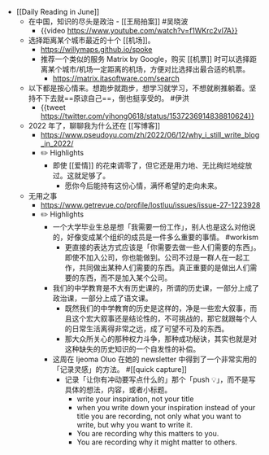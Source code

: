 - [[Daily Reading in June]]
	- 在中国，知识的尽头是政治 - [[王局拍案]] #吴晓波
		- {{video https://www.youtube.com/watch?v=f1WKrc2vl7A}}
	- 选择距离某个城市最近的十个 [[机场]]。
		- https://willymaps.github.io/spoke
		- 推荐一个类似的服务 Matrix by Google，购买 [[机票]] 时可以选择距离某个城市/机场一定距离的机场，方便对比选择出最合适的机票。
			- https://matrix.itasoftware.com/search
	- 以下都是按心情来。想跑步就跑步，想学习就学习，不想就刷推躺着。坚持不下去就==原谅自己==，倒也挺享受的。 #伊洪
		- {{tweet https://twitter.com/yihong0618/status/1537236914838810624}}
	- 2022 年了，聊聊我为什么还在 [[写博客]]
		- https://www.pseudoyu.com/zh/2022/06/12/why_i_still_write_blog_in_2022/
		- ✏️ Highlights
			- 即使 [[爱情]] 的花束调零了，但它还是用力地、无比绚烂地绽放过。这就足够了。
				- 愿你今后能持有这份心情，满怀希望的走向未来。
	- 无用之事
		- https://www.getrevue.co/profile/lostluu/issues/issue-27-1223928
		- ✏️ Highlights
			- 一个大学毕业生总是想「我需要一份工作」，别人也是这么对他说的，好像变成某个组织的成员是一件多么重要的事情。 #workism
				- 更直接的表达方式应该是「你需要去做一些人们需要的东西」。即使不加入公司，你也能做到。公司不过是一群人在一起工作，共同做出某种人们需要的东西。真正重要的是做出人们需要的东西，而不是加入某个公司。
			- 我们的中学教育是不大有历史课的，所谓的历史课，一部分上成了政治课，一部分上成了语文课。
				- 既然我们的中学教育的历史是这样的，净是一些宏大叙事，而且这个宏大叙事还是结论性的，不可挑战的，那它就跟每个人的日常生活离得非常之远，成了可望不可及的东西。
				- 那大众所关心的那种权力斗争，那种成功秘诀，其实也就是对这种缺失的历史知识的一个自发性的补偿。
			- 这周在 Ijeoma Oluo 在她的 newsletter 中得到了一个非常实用的「记录灵感」的方法。 #[[quick capture]]
				- 记录「让你有冲动要写点什么的」那个「push 💡」，而不是写具体的想法，内容，或者小标题。
					- write your inspiration, not your title
					- when you write down your inspiration instead of your title you are recording, not only what you want to write, but why you want to write it.
					- You are recording why this matters to you.
					- You are recording why it might matter to others.